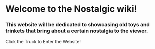 # Welcome to the Nostalgic wiki! 
### This website will be dedicated to showcasing old toys and trinkets that bring about a certain nostalgia to the viewer.
Click the Truck to Enter the Website! 
